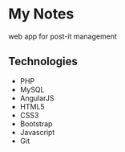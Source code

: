 # My Notes

web app for post-it management

## Technologies
- PHP
- MySQL
- AngularJS
- HTML5
- CSS3
- Bootstrap
- Javascript
- Git
